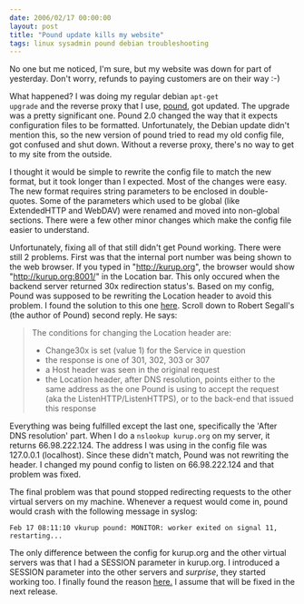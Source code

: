 ```yaml
---
date: 2006/02/17 00:00:00
layout: post
title: "Pound update kills my website"
tags: linux sysadmin pound debian troubleshooting
---
```


No one but me noticed, I'm sure, but my website was down for part of yesterday. Don't worry, refunds to paying customers are on their way :-)

What happened? I was doing my regular debian <code>apt-get upgrade</code> and the reverse proxy that I use, [pound](http://www.apsis.ch/pound/), got updated. The upgrade was a pretty significant one. Pound 2.0 changed the way that it expects configuration files to be formatted. Unfortunately, the Debian update didn't mention this, so the new version of pound tried to read my old config file, got confused and shut down. Without a reverse proxy, there's no way to get to my site from the outside.

I thought it would be simple to rewrite the config file to match the new format, but it took longer than I expected. Most of the changes were easy. The new format requires string parameters to be enclosed in double-quotes. Some of the parameters which used to be global (like ExtendedHTTP and WebDAV) were renamed and moved into non-global sections. There were a few other minor changes which make the config file easier to understand.

Unfortunately, fixing all of that still didn't get Pound working. There were still 2 problems. First was that the internal port number was being shown to the web browser. If you typed in "http://kurup.org", the browser would show "http://kurup.org:8001/" in the Location bar. This only occured when the backend server returned 30x redirection status's. Based on my config, Pound was supposed to be rewriting the Location header to avoid this problem. I found the solution to this one [here](http://www.apsis.ch/pound/pound_list/archive/2006/2006-01/1136458627000#1136458627000). Scroll down to Robert Segall's (the author of Pound) second reply. He says:

> The conditions for changing the Location header are: 
> - Change30x is set (value 1) for the Service in question
> - the response is one of 301, 302, 303 or 307
> - a Host header was seen in the original request
> - the Location header, after DNS resolution, points either to the same address as the one Pound is using to accept the request (aka the ListenHTTP/ListenHTTPS), or to the back-end that issued this response

Everything was being fulfilled except the last one, specifically the 'After DNS resolution' part. When I do a <code>nslookup kurup.org</code> on my server, it returns 66.98.222.124. The address I was using in the config file was 127.0.0.1 (localhost). Since these didn't match, Pound was not rewriting the header. I changed my pound config to listen on 66.98.222.124 and that problem was fixed.

The final problem was that pound stopped redirecting requests to the other virtual servers on my machine. Whenever a request would come in, pound would crash with the following message in syslog:

    Feb 17 08:11:10 vkurup pound: MONITOR: worker exited on signal 11, restarting... 

The only difference between the config for kurup.org and the other virtual servers was that I had a SESSION parameter in kurup.org. I introduced a SESSION parameter into the other servers and *surprise*, they started working too. I finally found the reason [here.](http://www.apsis.ch/pound/pound_list/archive/2006/2006-02/1139101111000#1139101111000) I assume that will be fixed in the next release.
